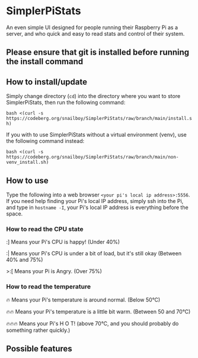 # SimplerPiStats
An even simple UI designed for people running their Raspberry Pi as a server, and who quick and easy to read stats and control of their system.

## Please ensure that git is installed before running the install command

## How to install/update
Simply change directory (`cd`) into the directory where you want to store SimplerPiStats, then run the following command:

`bash <(curl -s https://codeberg.org/snailboy/SimplerPiStats/raw/branch/main/install.sh)`

If you with to use SimplerPiStats without a virtual environment (venv), use the following command instead:

`bash <(curl -s https://codeberg.org/snailboy/SimplerPiStats/raw/branch/main/non-venv_install.sh)`

## How to use
Type the following into a web browser `<your pi's local ip address>:5556`. If you need help finding your Pi's local IP address, simply ssh into the Pi, and type in `hostname -I`, your Pi's local IP address is everything before the space.

### How to read the CPU state
:] Means your Pi's CPU is happy! (Under 40%)

:| Means your Pi's CPU is under a bit of load, but it's still okay (Between 40% and 75%)

\>:[ Means your Pi is Angry. (Over 75%)

### How to read the temperature
🔥 Means your Pi's temperature is around normal. (Below 50°C)

🔥🔥 Means your Pi's temperature is a little bit warm. (Between 50 and 70°C)

🔥🔥🔥 Means your Pi's H O T! (above 70°C, and you should probably do something rather quickly.)

## Possible features